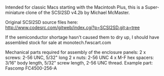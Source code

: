 Intended for classic Macs starting with the Macintosh Plus, this is a Super-miniature clone of the SCSI2SD v4.2b by Michael McMaster.

Original SCSI2SD source files here: http://www.codesrc.com/gitweb/index.cgi?p=SCSI2SD.git;a=tree

If the semiconductor shortage hasn't caused them to dry up, I should have assembled stock for sale at monotech.fwscart.com

Mechanical parts required for assembly of the enclosure panels:
2 x screws: 2-56 UNC, 5/32" long
2 x nuts: 2-56 UNC
4 x M-F hex spacers: 3/16" body length, 5/32" screw length, 2-56 UNC thread. Example part: Fascomp FC4500-256-A
